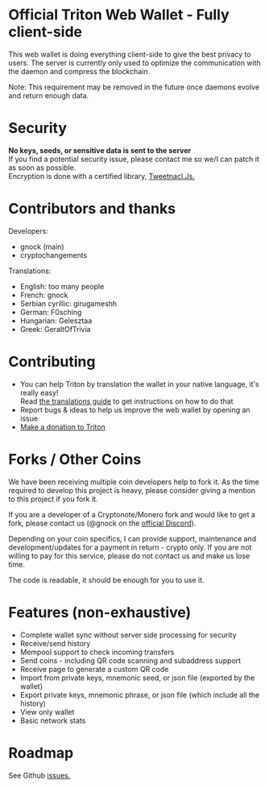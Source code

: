 # Official Triton Web Wallet - Fully client-side
This web wallet is doing everything client-side to give the best privacy to users.
The server is currently only used to optimize the communication with the daemon and compress the blockchain.  

Note: This requirement may be removed in the future once daemons evolve and return enough data.  

# Security
**No keys, seeds, or sensitive data is sent to the server**  
If you find a potential security issue, please contact me so we/I can patch it as soon as possible.  
Encryption is done with a certified library, [Tweetnacl.Js.](https://github.com/dchest/tweetnacl-js)

# Contributors and thanks
Developers:
- gnock (main)
- cryptochangements

Translations:
- English: too many people
- French: gnock
- Serbian cyrillic: girugameshh
- German: F0sching
- Hungarian: Gelesztaa
- Greek: GeraltOfTrivia

# Contributing
- You can help Triton by translation the wallet in your native language, it's really easy!  
Read [the translations guide](TRANSLATIONS.md) to get instructions on how to do that
- Report bugs & ideas to help us improve the web wallet by opening an issue
- [Make a donation to Triton](https://www.tritonwallet.com/#!donate)

# Forks / Other Coins
We have been receiving multiple coin developers help to fork it. As the time required to develop this project is heavy, please consider giving a mention to this project if you fork it.

If you are a developer of a Cryptonote/Monero fork and would like to get a fork, please contact us (@gnock on the [official Discord](https://discord.gg/eSb9ZdM)).

Depending on your coin specifics, I can provide support, maintenance and development/updates for a payment in return - crypto only.
If you are not willing to pay for this service, please do not contact us and make us lose time.

The code is readable, it should be enough for you to use it.

# Features (non-exhaustive)
- Complete wallet sync without server side processing for security
- Receive/send history
- Mempool support to check incoming transfers
- Send coins - including QR code scanning and subaddress support
- Receive page to generate a custom QR code
- Import from private keys, mnemonic seed, or json file (exported by the wallet)
- Export private keys, mnemonic phrase, or json file (which include all the history)
- View only wallet
- Basic network stats

# Roadmap
See Github [issues.](https://github.com/Triton-io/triton-webwallet/issues)
